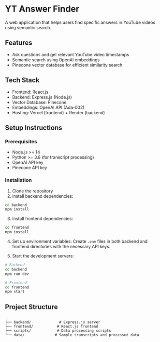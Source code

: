 # YT Answer Finder

A web application that helps users find specific answers in YouTube videos using semantic search.

## Features
- Ask questions and get relevant YouTube video timestamps
- Semantic search using OpenAI embeddings
- Pinecone vector database for efficient similarity search

## Tech Stack
- Frontend: React.js
- Backend: Express.js (Node.js)
- Vector Database: Pinecone
- Embeddings: OpenAI API (Ada-002)
- Hosting: Vercel (frontend) + Render (backend)

## Setup Instructions

### Prerequisites
- Node.js >= 14
- Python >= 3.8 (for transcript processing)
- OpenAI API key
- Pinecone API key

### Installation

1. Clone the repository
2. Install backend dependencies:
```bash
cd backend
npm install
```

3. Install frontend dependencies:
```bash
cd frontend
npm install
```

4. Set up environment variables:
Create `.env` files in both backend and frontend directories with the necessary API keys.

5. Start the development servers:
```bash
# Backend
cd backend
npm run dev

# Frontend
cd frontend
npm start
```

## Project Structure
```
.
├── backend/             # Express.js server
├── frontend/           # React.js frontend
├── scripts/            # Data processing scripts
└── data/              # Sample transcripts and processed data
```
